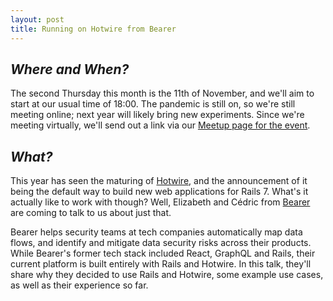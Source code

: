 ```yaml
---
layout: post
title: Running on Hotwire from Bearer
---
```


## *Where and When?*
The second Thursday this month is the 11th of November, and we'll aim to start at our usual time of 18:00. The pandemic is still on, so we're still meeting online; next year will likely bring new experiments. Since we're meeting virtually, we'll send out a link via our [Meetup page for the event](https://www.meetup.com/scotrug/events/mljltlyccpbpb/).


## *What?*
This year has seen the maturing of [Hotwire](https://hotwired.dev/), and the announcement of it being the default way to build new web applications for Rails 7. What's it actually like to work with though? Well, Elizabeth and Cédric from [Bearer](https://www.bearer.sh/) are coming to talk to us about just that.

Bearer helps security teams at tech companies automatically map data flows, and identify and mitigate data security risks across their products. While Bearer's former tech stack included React, GraphQL and Rails, their current platform is built entirely with Rails and Hotwire. In this talk, they'll share why they decided to use Rails and Hotwire, some example use cases, as well as their experience so far.

